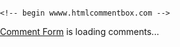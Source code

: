 <!DOCTYPE html>
<html>
<head>
    <meta charset='utf-8' />
    <title>Test_Context</title>
    <meta name='viewport' content='initial-scale=1,maximum-scale=1,user-scalable=no' />
    <script src='https://api.tiles.mapbox.com/mapbox-gl-js/v0.48.0/mapbox-gl.js'></script>
    <link href='https://api.tiles.mapbox.com/mapbox-gl-js/v0.48.0/mapbox-gl.css' rel='stylesheet' />
    <script src='./GeoBoi.js'></script>
    <style>
        body { margin:0; padding:0; }
        #map { position: absolute; right:200; top:0; bottom:0; width:100%; }
    </style>
    <script type="text/javascript" 
    src="http://ajax.googleapis.com/ajax/libs/jquery/1.5.2/jquery.min.js"></script>

</head>

<body>

<div id='map'></div>

<script>
mapboxgl.accessToken = 'sk.eyJ1IjoiZXdlYnkiLCJhIjoiY2tpN2Zkc3NzMjhtZTJ5bXMxcWJjNnAzdiJ9.hvPTDrDCBHMKEdZmT6IZ7Q';
var map = new mapboxgl.Map({
    container: 'map', // container id
    style:  'mapbox://styles/eweby/ckhbv51iq0vko19pcs3llpr4k', // stylesheet location 
    center: [151.003105, -33.823002], // starting position [lng, lat]
    pitch: 45,
    bearing: -17.6,
    zoom: 16.24 // starting zoom
});

</script>

    <!-- begin wwww.htmlcommentbox.com -->
 <div id="HCB_comment_box"><a href="http://www.htmlcommentbox.com">Comment Form</a> is loading comments...</div>
 <link rel="stylesheet" type="text/css" href="https://www.htmlcommentbox.com/static/skins/bootstrap/twitter-bootstrap.css?v=0" />
 <style> 
 #HCB_comment_box {
     position: absolute;

  </style>
 <script type="text/javascript" id="hcb"> /*<!--*/ if(!window.hcb_user){hcb_user={};} (function(){var s=document.createElement("script"), l=hcb_user.PAGE || (""+window.location).replace(/'/g,"%27"), h="https://www.htmlcommentbox.com";s.setAttribute("type","text/javascript");s.setAttribute("src", h+"/jread?page="+encodeURIComponent(l).replace("+","%2B")+"&mod=%241%24wq1rdBcg%24qhGrL.babvjoai8HdNGfS%2F"+"&opts=16862&num=10&ts=1606908239904");if (typeof s!="undefined") document.getElementsByTagName("head")[0].appendChild(s);})(); /*-->*/ </script>
<!-- end www.htmlcommentbox.com -->

</body>


</html>
